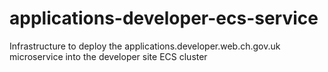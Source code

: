 # applications-developer-ecs-service
Infrastructure to deploy the applications.developer.web.ch.gov.uk microservice into the developer site ECS cluster
